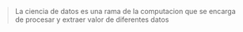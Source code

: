 > La ciencia de datos es una rama de la computacion que se encarga de procesar y extraer valor de diferentes datos